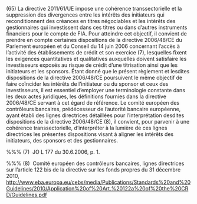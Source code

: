 (65) La directive 2011/61/UE impose une cohérence transsectorielle et la suppression des divergences entre les intérêts des initiateurs qui reconditionnent des créances en titres négociables et les intérêts des gestionnaires qui investissent dans ces titres ou dans d’autres instruments financiers pour le compte de FIA. Pour atteindre cet objectif, il convient de prendre en compte certaines dispositions de la directive 2006/48/CE du Parlement européen et du Conseil du 14 juin 2006 concernant l’accès à l’activité des établissements de crédit et son exercice (7), lesquelles fixent les exigences quantitatives et qualitatives auxquelles doivent satisfaire les investisseurs exposés au risque de crédit d’une titrisation ainsi que les initiateurs et les sponsors. Étant donné que le présent règlement et lesdites dispositions de la directive 2006/48/CE poursuivent le même objectif de faire coïncider les intérêts de l’initiateur ou du sponsor et ceux des investisseurs, il est essentiel d’employer une terminologie constante dans les deux actes juridiques, les définitions fournies dans la directive 2006/48/CE servant à cet égard de référence. Le comité européen des contrôleurs bancaires, prédécesseur de l’autorité bancaire européenne, ayant établi des lignes directrices détaillées pour l’interprétation desdites dispositions de la directive 2006/48/CE (8), il convient, pour parvenir à une cohérence transsectorielle, d’interpréter à la lumière de ces lignes directrices les présentes dispositions visant à aligner les intérêts des initiateurs, des sponsors et des gestionnaires.

%%% (7)  JO L 177 du 30.6.2006, p. 1.

%%% (8)  Comité européen des contrôleurs bancaires, lignes directrices sur l’article 122 bis de la directive sur les fonds propres du 31 décembre 2010, http://www.eba.europa.eu/cebs/media/Publications/Standards%20and%20Guidelines/2010/Application%20of%20Art.%20122a%20of%20the%20CRD/Guidelines.pdf